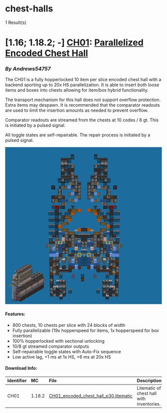 # chest-halls
1 Result(s)

# [1.16; 1.18.2; -] [CH01](CH01%20Parallelized%20Encoded%20Chest%20Hall): [Parallelized Encoded Chest Hall](CH01%20Parallelized%20Encoded%20Chest%20Hall/CH01_Parallelized_Encoded_Chest_Hall.pdf)
### *By Andrews54757*

The CH01 is a fully hopperlocked 10 item per slice encoded chest hall with a backend sporting up to 20x HS parallelization. It is able to insert both loose items and boxes into chests allowing for item/box hybrid functionality.

The transport mechanism for this hall does not support overflow protection. Extra items may despawn. It is recommended that the comparator readouts are used to limit the insertion amounts as needed to prevent overflow.

Comparator readouts are streamed from the chests at 10 codes / 8 gt. This is initiated by a pulsed signal.

All toggle states are self-repairable. The repair process is initiated by a pulsed signal.

<img src="CH01%20Parallelized%20Encoded%20Chest%20Hall/chesthall.png?raw=1">

#### Features:
- 800 chests, 10 chests per slice with 24 blocks of width
- Fully parallelizable (19x hopperspeed for items, 1x hopperspeed for box insertion)
- 100% hopperlocked with sectional unlocking
- 10/8 gt streamed comparator outputs
- Self-repairable toggle states with Auto-Fix sequence
- Low active lag, +1 ms at 1x HS, +6 ms at 20x HS

#### Download Info:
|Identifier   | MC       | File                                                                                                                                | Description                                |
|------------ |:-------- |:----------------------------------------------------------------------------------------------------------------------------------- |:-------------------------------------------|
|CH01         | 1.18.2   | [CH01_encoded_chest_hall_p30.litematic](CH01%20Parallelized%20Encoded%20Chest%20Hall/CH01_encoded_chest_hall_p30.litematic?raw=1)   | Litematic of chest hall with inventories.  |
